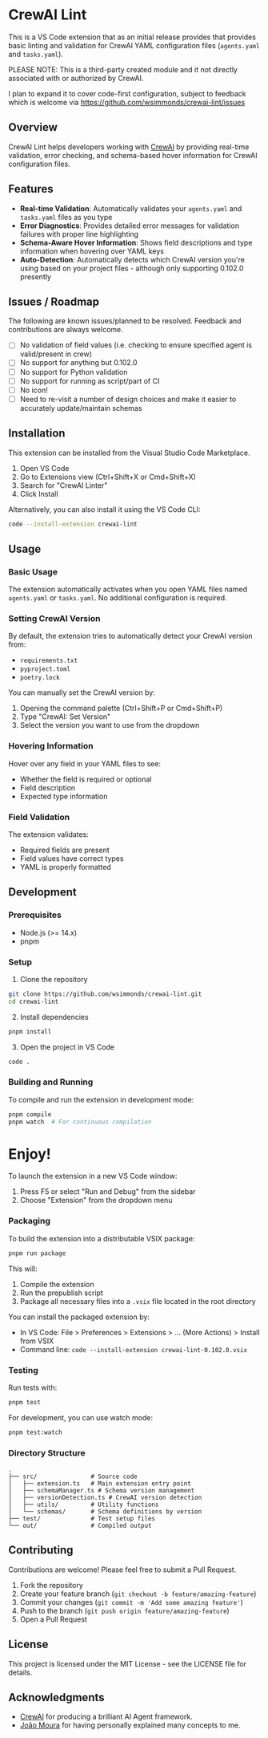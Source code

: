 # CrewAI Lint

This is a VS Code extension that as an initial release provides that provides basic linting and validation for CrewAI YAML configuration files (`agents.yaml` and `tasks.yaml`). 

PLEASE NOTE: This is a third-party created module and it not directly associated with or authorized by CrewAI.

I plan to expand it to cover code-first configuration, subject to feedback which is welcome via https://github.com/wsimmonds/crewai-lint/issues


## Overview

CrewAI Lint helps developers working with [CrewAI](https://github.com/crewAIInc/crewAI) by providing real-time validation, error checking, and schema-based hover information for CrewAI configuration files.

## Features

- **Real-time Validation**: Automatically validates your `agents.yaml` and `tasks.yaml` files as you type
- **Error Diagnostics**: Provides detailed error messages for validation failures with proper line highlighting
- **Schema-Aware Hover Information**: Shows field descriptions and type information when hovering over YAML keys
- **Auto-Detection**: Automatically detects which CrewAI version you're using based on your project files - although only supporting 0.102.0 presently

## Issues / Roadmap

The following are known issues/planned to be resolved. Feedback and contributions are always welcome.

- [ ] No validation of field values (i.e. checking to ensure specified agent is valid/present in crew)
- [ ] No support for anything but 0.102.0
- [ ] No support for Python validation
- [ ] No support for running as script/part of CI
- [ ] No icon!
- [ ] Need to re-visit a number of design choices and make it easier to accurately update/maintain schemas

## Installation

This extension can be installed from the Visual Studio Code Marketplace.

1. Open VS Code
2. Go to Extensions view (Ctrl+Shift+X or Cmd+Shift+X)
3. Search for "CrewAI Linter"
4. Click Install

Alternatively, you can also install it using the VS Code CLI:

```bash
code --install-extension crewai-lint
```

## Usage

### Basic Usage

The extension automatically activates when you open YAML files named `agents.yaml` or `tasks.yaml`. No additional configuration is required.

### Setting CrewAI Version

By default, the extension tries to automatically detect your CrewAI version from:
- `requirements.txt`
- `pyproject.toml`
- `poetry.lock`

You can manually set the CrewAI version by:

1. Opening the command palette (Ctrl+Shift+P or Cmd+Shift+P)
2. Type "CrewAI: Set Version"
3. Select the version you want to use from the dropdown

### Hovering Information

Hover over any field in your YAML files to see:
- Whether the field is required or optional
- Field description
- Expected type information

### Field Validation

The extension validates:
- Required fields are present
- Field values have correct types
- YAML is properly formatted

## Development

### Prerequisites

- Node.js (>= 14.x)
- pnpm

### Setup

1. Clone the repository
```bash
git clone https://github.com/wsimmonds/crewai-lint.git
cd crewai-lint
```

2. Install dependencies
```bash
pnpm install
```

3. Open the project in VS Code
```bash
code .
```

### Building and Running

To compile and run the extension in development mode:

```bash
pnpm compile
pnpm watch  # For continuous compilation
```

**Enjoy!**
=======
To launch the extension in a new VS Code window:
1. Press F5 or select "Run and Debug" from the sidebar
2. Choose "Extension" from the dropdown menu

### Packaging

To build the extension into a distributable VSIX package:

```bash
pnpm run package
```

This will:
1. Compile the extension
2. Run the prepublish script
3. Package all necessary files into a `.vsix` file located in the root directory

You can install the packaged extension by:
- In VS Code: File > Preferences > Extensions > ... (More Actions) > Install from VSIX
- Command line: `code --install-extension crewai-lint-0.102.0.vsix`

### Testing

Run tests with:

```bash
pnpm test
```

For development, you can use watch mode:

```bash
pnpm test:watch
```

### Directory Structure

```
.
├── src/               # Source code
│   ├── extension.ts   # Main extension entry point
│   ├── schemaManager.ts # Schema version management
│   ├── versionDetection.ts # CrewAI version detection
│   ├── utils/         # Utility functions
│   └── schemas/       # Schema definitions by version
├── test/              # Test setup files
└── out/               # Compiled output
```

## Contributing

Contributions are welcome! Please feel free to submit a Pull Request.

1. Fork the repository
2. Create your feature branch (`git checkout -b feature/amazing-feature`)
3. Commit your changes (`git commit -m 'Add some amazing feature'`)
4. Push to the branch (`git push origin feature/amazing-feature`)
5. Open a Pull Request

## License

This project is licensed under the MIT License - see the LICENSE file for details.

## Acknowledgments

- [CrewAI](https://github.com/crewAIInc/crewAI) for producing a brilliant AI Agent framework.
- [João Moura](https://github.com/joaomdmoura) for having personally explained many concepts to me.
